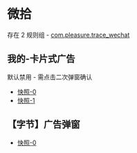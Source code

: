 # 微拾

存在 2 规则组 - [com.pleasure.trace_wechat](/src/apps/com.pleasure.trace_wechat.ts)

## 我的-卡片式广告

默认禁用 - 需点击二次弹窗确认

- [快照-0](https://i.gkd.li/import/13479466)
- [快照-1](https://i.gkd.li/import/13479469)

## 【字节】广告弹窗

- [快照-0](https://i.gkd.li/import/13479468)
